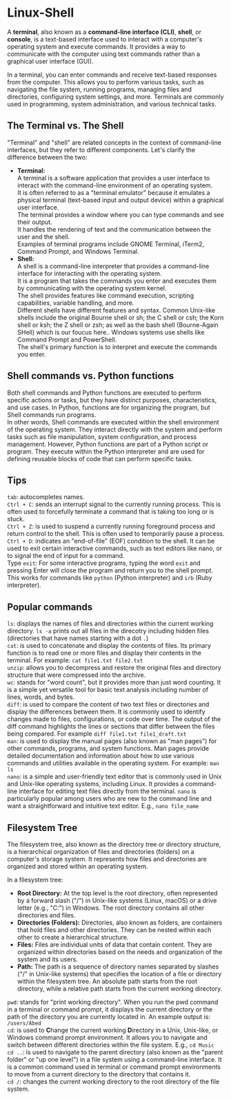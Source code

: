 # Linux-Shell

A **terminal**, also known as a **command-line interface (CLI)**, **shell**, or **console**, is a text-based interface used to interact with a computer's operating system and execute commands. It provides a way to communicate with the computer using text commands rather than a graphical user interface (GUI).

In a terminal, you can enter commands and receive text-based responses from the computer. This allows you to perform various tasks, such as navigating the file system, running programs, managing files and directories, configuring system settings, and more. Terminals are commonly used in programming, system administration, and various technical tasks.

## The Terminal vs. The Shell
"Terminal" and "shell" are related concepts in the context of command-line interfaces, but they refer to different components. Let's clarify the difference between the two:

* **Terminal:**<br>
A terminal is a software application that provides a user interface to interact with the command-line environment of an operating system.<br>
It is often referred to as a "terminal emulator" because it emulates a physical terminal (text-based input and output device) within a graphical user interface.<br>
The terminal provides a window where you can type commands and see their output.<br>
It handles the rendering of text and the communication between the user and the shell.<br>
Examples of terminal programs include GNOME Terminal, iTerm2, Command Prompt, and Windows Terminal.<br>
* **Shell:** <br>
A shell is a command-line interpreter that provides a command-line interface for interacting with the operating system.<br>
It is a program that takes the commands you enter and executes them by communicating with the operating system kernel.<br>
The shell provides features like command execution, scripting capabilities, variable handling, and more.<br>
Different shells have different features and syntax. Common Unix-like shells include the original Bourne shell or sh; the C shell or csh; the Korn shell or ksh; the Z shell or zsh; as well as the bash shell (Bourne-Again SHell) which is our foucus here.. Windows systems use shells like Command Prompt and PowerShell.<br>
The shell's primary function is to interpret and execute the commands you enter.<br>

## Shell commands vs. Python functions
Both shell commands and Python functions are executed to perform specific actions or tasks, but they have distinct purposes, characteristics, and use cases. In Python, functions are for organizing the program, but Shell commands run programs. <br>
In other words, Shell commands are executed within the shell environment of the operating system. They interact directly with the system and perform tasks such as file manipulation, system configuration, and process management.
However, Python functions are part of a Python script or program. They execute within the Python interpreter and are used for defining reusable blocks of code that can perform specific tasks.

## Tips
`tab`: autocompletes names.<br>
`Ctrl + C`: sends an interrupt signal to the currently running process. This is often used to forcefully terminate a command that is taking too long or is stuck.<br>
`Ctrl + Z`: is used to suspend a currently running foreground process and return control to the shell. This is often used to temporarily pause a process.<br>
`Ctrl + D`: indicates an "end-of-file" (EOF) condition to the shell. It can be used to exit certain interactive commands, such as text editors like nano, or to signal the end of input for a command.<br>
Type `exit`: For some interactive programs, typing the word `exit` and pressing Enter will close the program and return you to the shell prompt. This works for commands like `python` (Python interpreter) and `irb` (Ruby interpreter).

## Popular commands
`ls`: displays the names of files and directories within the current working directory. `ls -a` prints out all files in the direcotry including hidden files (directories that have names starting with a dot `.`)<br>
`cat`: is used to concatenate and display the contents of files. Its primary function is to read one or more files and display their contents in the terminal. For example: `cat file1.txt file2.txt`<br>
`unzip`: allows you to decompress and restore the original files and directory structure that were compressed into the archive.<br>
`wc`: stands for "word count", but it provides more than just word counting. It is a simple yet versatile tool for basic text analysis including number of lines, words, and bytes.<br>
`diff`: is used to compare the content of two text files or directories and display the differences between them. It is commonly used to identify changes made to files, configurations, or code over time. The output of the diff command highlights the lines or sections that differ between the files being compared. For example `diff file1.txt file1_draft.txt`<br>
`man`: is used to display the manual pages (also known as "man pages") for other commands, programs, and system functions. Man pages provide detailed documentation and information about how to use various commands and utilities available in the operating system. For example: `man ls`<br>
`nano`: is a simple and user-friendly text editor that is commonly used in Unix and Unix-like operating systems, including Linux. It provides a command-line interface for editing text files directly from the terminal. `nano` is particularly popular among users who are new to the command line and want a straightforward and intuitive text editor. E.g., `nano file_name`

## Filesystem Tree
The filesystem tree, also known as the directory tree or directory structure, is a hierarchical organization of files and directories (folders) on a computer's storage system. It represents how files and directories are organized and stored within an operating system.

In a filesystem tree:

* **Root Directory:** At the top level is the root directory, often represented by a forward slash ("/") in Unix-like systems (Linux, macOS) or a drive letter (e.g., "C:") in Windows. The root directory contains all other directories and files.
* **Directories (Folders):** Directories, also known as folders, are containers that hold files and other directories. They can be nested within each other to create a hierarchical structure.
* **Files:** Files are individual units of data that contain content. They are organized within directories based on the needs and organization of the system and its users.
* **Path:** The path is a sequence of directory names separated by slashes ("/" in Unix-like systems) that specifies the location of a file or directory within the filesystem tree. An absolute path starts from the root directory, while a relative path starts from the current working directory.

`pwd`: stands for "print working directory". When you run the pwd command in a terminal or command prompt, it displays the current directory or the path of the directory you are currently located in. An example output is: `/users/Abed`<br>
`cd`: is used to **C**hange the current working **D**irectory in a Unix, Unix-like, or Windows command prompt environment. It allows you to navigate and switch between different directories within the file system. E.g., `cd Music`<br>
`cd ..`: is used to navigate to the parent directory (also known as the "parent folder" or "up one level") in a file system using a command-line interface. It is a common command used in terminal or command prompt environments to move from a current directory to the directory that contains it.<br>
`cd /`: changes the current working directory to the root directory of the file system.<br>
<br>
<br>
<br>
<br>
<br>
<br>
<br>
<br>
<br>
